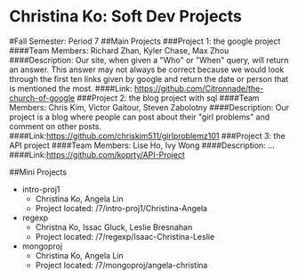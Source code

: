 Christina Ko: Soft Dev Projects
===========

#Fall Semester: Period 7
##Main Projects
###Project 1: the google project
####Team Members:
 Richard Zhan, Kyler Chase, Max Zhou
####Description:
 Our site, when given a "Who" or "When" query, will return an answer. This answer may not always be correct because we would look through the first ten links given by google and return the date or person that is mentioned the most.
####Link: https://github.com/Citronnade/the-church-of-google
###Project 2: the blog project with sql
####Team Members:
 Chris Kim,  Victor Gaitour, Steven Zabolotny
####Description:
 Our project is a blog where people can post about their "girl problems" and comment on other posts.
####Link:https://github.com/chriskim511/girlproblemz101
###Project 3: the API project
####Team Members:
 Lise Ho, Ivy Wong
####Description:
...
####Link:https://github.com/koprty/API-Project

##Mini Projects
 * intro-proj1
   * Christina Ko, Angela Lin
   * Project located: /7/intro-proj1/Christina-Angela
 * regexp
   * Christna Ko, Issac Gluck, Leslie Bresnahan
   * Project located: /7/regexp/Isaac-Christina-Leslie
 * mongoproj
   * Christina Ko, Angela Lin
   * Project located: /7/mongoproj/angela-christina
   
